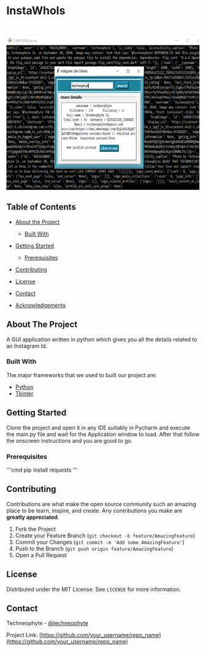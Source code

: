 # InstaWhoIs


<!-- PROJECT LOGO -->
<br />
<p align="center">
  <a href="https://github.com/othneildrew/Best-README-Template">
    <img src="demo.png" alt="Logo" width="600" height="400">
  </a>


<!-- TABLE OF CONTENTS -->
## Table of Contents

* [About the Project](#about-the-project)
  * [Built With](#built-with)
* [Getting Started](#getting-started)
  * [Prerequisites](#prerequisites)

* [Contributing](#contributing)
* [License](#license)
* [Contact](#contact)
* [Acknowledgements](#acknowledgements)



<!-- ABOUT THE PROJECT -->
## About The Project

A GUI application written in python which gives you all the details related to an Instagram Id.

### Built With
The major frameworks that we used to built our project are:
* [Python](https://python.com)
* [Tkinter](https://docs.python.org/3/library/tkinter.html)



<!-- GETTING STARTED -->
## Getting Started

Clone the project and open it in any IDE suitably in Pycharm and execute the main.py file and wait for the Application window to load.
After that follow the onscreen instructions and you are good to go.

### Prerequisites

'''cmd
pip install requests
'''


<!-- CONTRIBUTING -->
## Contributing

Contributions are what make the open source community such an amazing place to be learn, inspire, and create. Any contributions you make are **greatly appreciated**.

1. Fork the Project
2. Create your Feature Branch (`git checkout -b feature/AmazingFeature`)
3. Commit your Changes (`git commit -m 'Add some AmazingFeature'`)
4. Push to the Branch (`git push origin feature/AmazingFeature`)
5. Open a Pull Request



<!-- LICENSE -->
## License

Distributed under the MIT License. See `LICENSE` for more information.



<!-- CONTACT -->
## Contact

Techneophyte - [@techneophyte](https://www.instagram.com/techneophyte/?hl=en) 

Project Link: [https://github.com/your_username/repo_name](https://github.com/your_username/repo_name)


